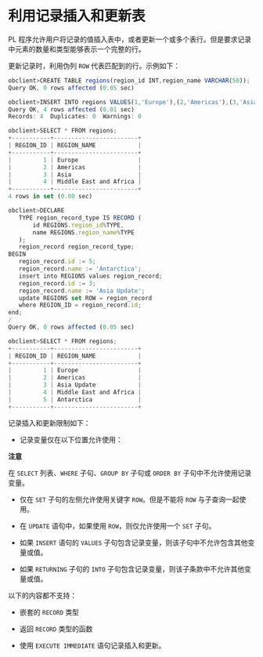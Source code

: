 利用记录插入和更新表 
===============================

PL 程序允许用户将记录的值插入表中，或者更新一个或多个表行。但是要求记录中元素的数量和类型能够表示一个完整的行。

更新记录时，利用伪列 `ROW` 代表匹配到的行。示例如下：

```javascript
obclient>CREATE TABLE regions(region_id INT,region_name VARCHAR(50));
Query OK, 0 rows affected (0.05 sec)

obclient>INSERT INTO regions VALUES(1,'Europe'),(2,'Americas'),(3,'Asia'),(4,'Middle East and Africa');
Query OK, 4 rows affected (0.01 sec)
Records: 4  Duplicates: 0  Warnings: 0

obclient>SELECT * FROM regions;
+-----------+------------------------+
| REGION_ID | REGION_NAME            |
+-----------+------------------------+
|         1 | Europe                 |
|         2 | Americas               |
|         3 | Asia                   |
|         4 | Middle East and Africa |
+-----------+------------------------+
4 rows in set (0.00 sec)

obclient>DECLARE
   TYPE region_record_type IS RECORD (
       id REGIONS.region_id%TYPE,
       name REGIONS.region_name%TYPE
   );
   region_record region_record_type;
BEGIN
   region_record.id := 5;
   region_record.name := 'Antarctica';
   insert into REGIONS values region_record;
   region_record.id := 3;
   region_record.name := 'Asia Update';
   update REGIONS set ROW = region_record
   where REGION_ID = region_record.id;
end;
/
Query OK, 0 rows affected (0.05 sec)

obclient>SELECT * FROM regions;
+-----------+------------------------+
| REGION_ID | REGION_NAME            |
+-----------+------------------------+
|         1 | Europe                 |
|         2 | Americas               |
|         3 | Asia Update            |
|         4 | Middle East and Africa |
|         5 | Antarctica             |
+-----------+------------------------+
```



记录插入和更新限制如下：

* 记录变量仅在以下位置允许使用：

  



**注意**



在 `SELECT` 列表、`WHERE` 子句、`GROUP BY` 子句或 `ORDER BY` 子句中不允许使用记录变量。



<!-- -->

* 仅在 `SET` 子句的左侧允许使用关键字 `ROW`。但是不能将 `ROW` 与子查询一起使用。

  

* 在 `UPDATE` 语句中，如果使用 `ROW`，则仅允许使用一个 `SET` 子句。

  

* 如果 `INSERT` 语句的 `VALUES` 子句包含记录变量，则该子句中不允许包含其他变量或值。

  

* 如果 `RETURNING` 子句的 `INTO` 子句包含记录变量，则该子条款中不允许其他变量或值。

  




以下的内容都不支持：

* 嵌套的 `RECORD` 类型

  

* 返回 `RECORD` 类型的函数

  

* 使用 `EXECUTE IMMEDIATE` 语句记录插入和更新。

  



